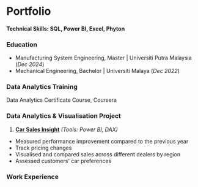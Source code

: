 # Portfolio

#### Technical Skills: SQL, Power BI, Excel, Phyton

### Education
- Manufacturing System Engineering, Master | Universiti Putra Malaysia (_Dec 2024_)
- Mechanical Engineering, Bachelor | Universiti Malaya (_Dec 2022_)

### Data Analytics Training
Data Analytics Certificate Course, Coursera

### Data Analytics & Visualisation Project
1. [**Car Sales Insight**](https://aainaaaaa.github.io/Car_Sales_Insight/)
  _(Tools: Power BI, DAX)_
- Measured performance improvement compared to the previous year
- Track pricing changes
- Visualised and compared sales across different dealers by region
- Assessed customers' car preferences
  
### Work Experience
